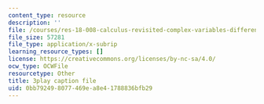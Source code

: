 ```yaml
---
content_type: resource
description: ''
file: /courses/res-18-008-calculus-revisited-complex-variables-differential-equations-and-linear-algebra-fall-2011/0bb792498077469ea8e41788836bfb29_Bk9SZMsPEHk.srt
file_size: 57281
file_type: application/x-subrip
learning_resource_types: []
license: https://creativecommons.org/licenses/by-nc-sa/4.0/
ocw_type: OCWFile
resourcetype: Other
title: 3play caption file
uid: 0bb79249-8077-469e-a8e4-1788836bfb29
---
```

